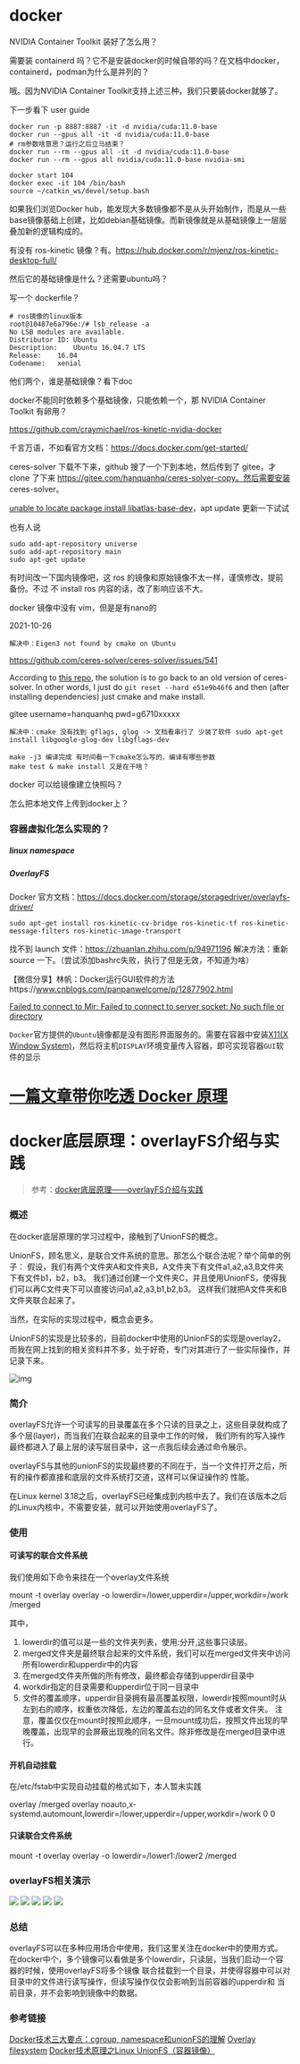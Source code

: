 # docker

NVIDIA Container Toolkit 装好了怎么用？

需要装 containerd 吗？它不是安装docker的时候自带的吗？在文档中docker，containerd，podman为什么是并列的？

哦。因为NVIDIA Container Toolkit支持上述三种，我们只要装docker就够了。

下一步看下 user guide

```
docker run -p 8887:8887 -it -d nvidia/cuda:11.0-base
docker run --gpus all -it -d nvidia/cuda:11.0-base
# rm参数啥意思？运行之后立马结束？
docker run --rm --gpus all -it -d nvidia/cuda:11.0-base
docker run --rm --gpus all nvidia/cuda:11.0-base nvidia-smi

docker start 104
docker exec -it 104 /bin/bash
source ~/catkin_ws/devel/setup.bash
```

如果我们浏览Docker hub，能发现大多数镜像都不是从头开始制作，而是从一些base镜像基础上创建，比如debian基础镜像。而新镜像就是从基础镜像上一层层叠加新的逻辑构成的。

有没有 ros-kinetic 镜像？有。https://hub.docker.com/r/mjenz/ros-kinetic-desktop-full/

然后它的基础镜像是什么？还需要ubuntu吗？

写一个 dockerfile？

```
# ros镜像的linux版本
root@10487e6a796e:/# lsb_release -a
No LSB modules are available.
Distributor ID:	Ubuntu
Description:	Ubuntu 16.04.7 LTS
Release:	16.04
Codename:	xenial
```

他们两个，谁是基础镜像？看下doc

docker不能同时依赖多个基础镜像，只能依赖一个，那 NVIDIA Container Toolkit 有卵用？

https://github.com/craymichael/ros-kinetic-nvidia-docker

千言万语，不如看官方文档：https://docs.docker.com/get-started/

ceres-solver 下载不下来，github 搜了一个下到本地，然后传到了 gitee，才 clone 了下来 https://gitee.com/hanquanhq/ceres-solver-copy。然后需要安装 ceres-solver。

[unable to locate package install libatlas-base-dev](https://askubuntu.com/questions/507788/ubuntu-14-04-unable-to-locate-package-install-libatlas-base-dev)，apt update 更新一下试试

也有人说

```
sudo add-apt-repository universe
sudo add-apt-repository main
sudo apt-get update 
```

有时间改一下国内镜像吧，这 ros 的镜像和原始镜像不太一样，谨慎修改，提前备份。不过 不 install ros 内容的话，改了影响应该不大。

docker 镜像中没有 vim，但是是有nano的

2021-10-26

```
解决中：Eigen3 not found by cmake on Ubuntu
```

https://github.com/ceres-solver/ceres-solver/issues/541

 According to [this repo](https://github.com/gaoxiang12/slambook2/tree/master/3rdparty), the solution is to go back to an old version of ceres-solver. In other words, I just do `git reset --hard e51e9b46f6` and then (after installing dependencies) just cmake and make install.

gitee username=hanquanhq pwd=g6710xxxxx



```
解决中：cmake 没有找到 gflags, glog -> 文档看串行了 少装了软件 sudo apt-get install libgoogle-glog-dev libgflags-dev
```

```
make -j3 编译完成 有时间看一下cmake怎么写的，编译有哪些参数
make test & make install 又是在干啥？
```



docker 可以给镜像建立快照吗？

怎么把本地文件上传到docker上？

### 容器虚拟化怎么实现的？

##### linux namespace

##### OverlayFS

Docker 官方文档：https://docs.docker.com/storage/storagedriver/overlayfs-driver/

```
sudo apt-get install ros-kinetic-cv-bridge ros-kinetic-tf ros-kinetic-message-filters ros-kinetic-image-transport
```



找不到 launch 文件：https://zhuanlan.zhihu.com/p/94971196 解决方法：重新 source 一下。（尝试添加bashrc失败，执行了但是无效，不知道为啥）

【微信分享】林帆：Docker运行GUI软件的方法https://www.cnblogs.com/panpanwelcome/p/12877902.html

[Failed to connect to Mir: Failed to connect to server socket: No such file or directory](https://askubuntu.com/questions/871092/failed-to-connect-to-mir-failed-to-connect-to-server-socket-no-such-file-or-di)

`Docker`官方提供的`Ubuntu`镜像都是没有图形界面服务的。需要在容器中安装[X11(X Window System)](https://baike.baidu.com/item/X11/10166334?fr=aladdin)，然后将主机`DISPLAY`环境变量传入容器，即可实现容器`GUI`软件的显示



# [一篇文章带你吃透 Docker 原理](https://www.cnblogs.com/michael9/p/13039700.html)



# docker底层原理：overlayFS介绍与实践

> 参考：[docker底层原理——overlayFS介绍与实践](https://xdushepherd91.github.io/2019/11/05/overlayFS%E4%BB%8B%E7%BB%8D%E4%B8%8E%E5%AE%9E%E8%B7%B5/)

### 概述

在docker底层原理的学习过程中，接触到了UnionFS的概念。

UnionFS，顾名思义，是联合文件系统的意思。那怎么个联合法呢？举个简单的例子：
假设，我们有两个文件夹A和文件夹B，A文件夹下有文件a1,a2,a3,B文件夹下有文件b1，b2，b3。
我们通过创建一个文件夹C，并且使用UnionFS，使得我们可以再C文件夹下可以直接访问a1,a2,a3,b1,b2,b3。
这样我们就把A文件夹和B文件夹联合起来了。

当然，在实际的实现过程中，概念会更多。

UnionFS的实现是比较多的，目前docker中使用的UnionFS的实现是overlay2，而我在网上找到的相关资料并不多，处于好奇，专门对其进行了一些实际操作，并记录下来。

![img](../../images/20171029124743310)

### 简介

overlayFS允许一个可读写的目录覆盖在多个只读的目录之上，这些目录就构成了多个层(layer)，而当我们在联合起来的目录中工作的时候，
我们所有的写入操作最终都进入了最上层的读写层目录中，这一点我后续会通过命令展示。

overlayFS与其他的unionFS的实现最终要的不同在于，当一个文件打开之后，所有的操作都直接和底层的文件系统打交道，这样可以保证操作的
性能。

在Linux kernel 3.18之后，overlayFS已经集成到内核中去了。我们在该版本之后的Linux内核中，不需要安装，就可以开始使用overlayFS了。

### 使用

#### 可读写的联合文件系统

我们使用如下命令来挂在一个overlay文件系统

mount -t overlay overlay -o lowerdir=/lower,upperdir=/upper,workdir=/work /merged

其中，

1. lowerdir的值可以是一些的文件夹列表，使用:分开,这些事只读层。
2. merged文件夹是最终联合起来的文件系统，我们可以在merged文件夹中访问所有lowerdir和upperdir中的内容
3. 在merged文件夹所做的所有修改，最终都会存储到upperdir目录中
4. workdir指定的目录需要和upperdir位于同一目录中
5. 文件的覆盖顺序，upperdir目录拥有最高覆盖权限，lowerdir按照mount时从左到右的顺序，权重依次降低，左边的覆盖右边的同名文件或者文件夹。
   注意，覆盖仅仅在mount时按照此顺序，一旦mount成功后，按照文件出现的早晚覆盖，出现早的会屏蔽出现晚的同名文件。除非修改是在merged目录中进行。

#### 开机自动挂载

在/etc/fstab中实现自动挂载的格式如下，本人暂未实践

overlay /merged overlay noauto,x-systemd.automount,lowerdir=/lower,upperdir=/upper,workdir=/work 0 0

#### 只读联合文件系统

mount -t overlay overlay -o lowerdir=/lower1:/lower2 /merged

### overlayFS相关演示

<img src="../../images/fstab1.png"/>

<img src="../../images/fstab2.png"/>

<img src="../../images/fstab3.png"/>

<img src="../../images/fstab4.png"/>

<img src="../../images/fstab5.png"/>

### 总结

overlayFS可以在多种应用场合中使用，我们这里关注在docker中的使用方式。
在docker中个，多个镜像可以看做是多个lowerdir，只读层，当我们启动一个容器的时候，使用overlayFS将多个镜像
联合挂载到一个目录，并使得容器中可以对目录中的文件进行读写操作，但读写操作仅仅会影响到当前容器的upperdir和
当前目录，并不会影响到镜像中的数据。

### 参考链接

[Docker技术三大要点：cgroup, namespace和unionFS的理解](https://www.jianshu.com/p/47c4a06a84a4)
[Overlay filesystem](https://wiki.archlinux.org/index.php/Overlay_filesystem)
[Docker技术原理之Linux UnionFS（容器镜像）](https://blog.csdn.net/songcf_faith/article/details/82787946)
